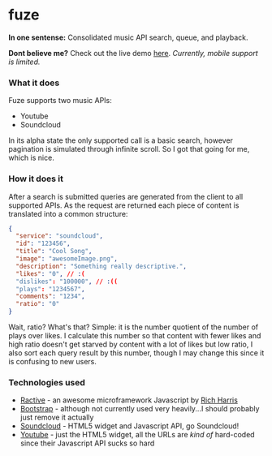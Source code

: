 fuze
====

**In one sentense:** Consolidated music API search, queue, and playback.

**Dont believe me?** Check out the live demo [here](http://fuze.dayoftheduck.com). *Currently, mobile support is limited.*

### What it does

Fuze supports two music APIs:
+ Youtube
+ Soundcloud

In its alpha state the only supported call is a basic search, however pagination is simulated through infinite scroll. So I got that going for me, which is nice.

### How it does it

After a search is submitted queries are generated from the client to all supported APIs. As the request are returned each piece of content is translated into a common structure:
```json
{
  "service": "soundcloud",
  "id": "123456",
  "title": "Cool Song",
  "image": "awesomeImage.png",
  "description": "Something really descriptive.",
  "likes": "0", // :(
  "dislikes": "100000", // :((
  "plays": "1234567",
  "comments": "1234",
  "ratio": "0"
}

```
Wait, ratio? What's that? Simple: it is the number quotient of the number of plays over likes. I calculate this number so that content with fewer likes and high ratio doesn't get starved by content with a lot of likes but low ratio, I also sort each query result by this number, though I may change this since it is confusing to new users.

### Technologies used
+ [Ractive](http://www.ractivejs.org/) - an awesome microframework Javascript by [Rich Harris](https://github.com/Rich-Harris)
+ [Bootstrap](http://getbootstrap.com/) - although not currently used very heavily...I should probably just remove it actually
+ [Soundcloud](http://developers.soundcloud.com/) - HTML5 widget and Javascript API, go Soundcloud!
+ [Youtube](https://developers.google.com/youtube/) - just the HTML5 widget, all the URLs are *kind of* hard-coded since their Javascript API sucks so hard
